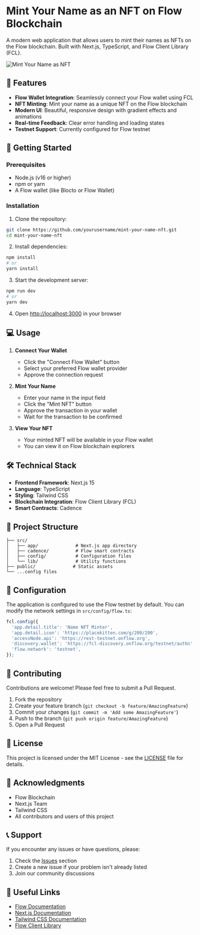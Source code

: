 # Mint Your Name as an NFT on Flow Blockchain

A modern web application that allows users to mint their names as NFTs on the Flow blockchain. Built with Next.js, TypeScript, and Flow Client Library (FCL).

![Mint Your Name as NFT](https://placekitten.com/g/200/200)

## 🌟 Features

- **Flow Wallet Integration**: Seamlessly connect your Flow wallet using FCL
- **NFT Minting**: Mint your name as a unique NFT on the Flow blockchain
- **Modern UI**: Beautiful, responsive design with gradient effects and animations
- **Real-time Feedback**: Clear error handling and loading states
- **Testnet Support**: Currently configured for Flow testnet

## 🚀 Getting Started

### Prerequisites

- Node.js (v16 or higher)
- npm or yarn
- A Flow wallet (like Blocto or Flow Wallet)

### Installation

1. Clone the repository:
```bash
git clone https://github.com/yourusername/mint-your-name-nft.git
cd mint-your-name-nft
```

2. Install dependencies:
```bash
npm install
# or
yarn install
```

3. Start the development server:
```bash
npm run dev
# or
yarn dev
```

4. Open [http://localhost:3000](http://localhost:3000) in your browser

## 💻 Usage

1. **Connect Your Wallet**
   - Click the "Connect Flow Wallet" button
   - Select your preferred Flow wallet provider
   - Approve the connection request

2. **Mint Your Name**
   - Enter your name in the input field
   - Click the "Mint NFT" button
   - Approve the transaction in your wallet
   - Wait for the transaction to be confirmed

3. **View Your NFT**
   - Your minted NFT will be available in your Flow wallet
   - You can view it on Flow blockchain explorers

## 🛠️ Technical Stack

- **Frontend Framework**: Next.js 15
- **Language**: TypeScript
- **Styling**: Tailwind CSS
- **Blockchain Integration**: Flow Client Library (FCL)
- **Smart Contracts**: Cadence

## 📁 Project Structure

```
├── src/
│   ├── app/              # Next.js app directory
│   ├── cadence/          # Flow smart contracts
│   ├── config/           # Configuration files
│   └── lib/              # Utility functions
├── public/              # Static assets
└── ...config files
```

## 🔧 Configuration

The application is configured to use the Flow testnet by default. You can modify the network settings in `src/config/flow.ts`:

```typescript
fcl.config({
  'app.detail.title': 'Name NFT Minter',
  'app.detail.icon': 'https://placekitten.com/g/200/200',
  'accessNode.api': 'https://rest-testnet.onflow.org',
  'discovery.wallet': 'https://fcl-discovery.onflow.org/testnet/authn',
  'flow.network': 'testnet',
});
```

## 🤝 Contributing

Contributions are welcome! Please feel free to submit a Pull Request.

1. Fork the repository
2. Create your feature branch (`git checkout -b feature/AmazingFeature`)
3. Commit your changes (`git commit -m 'Add some AmazingFeature'`)
4. Push to the branch (`git push origin feature/AmazingFeature`)
5. Open a Pull Request

## 📝 License

This project is licensed under the MIT License - see the [LICENSE](LICENSE) file for details.

## 🙏 Acknowledgments

- Flow Blockchain
- Next.js Team
- Tailwind CSS
- All contributors and users of this project

## 📞 Support

If you encounter any issues or have questions, please:
1. Check the [Issues](https://github.com/yourusername/mint-your-name-nft/issues) section
2. Create a new issue if your problem isn't already listed
3. Join our community discussions

## 🔗 Useful Links

- [Flow Documentation](https://docs.onflow.org/)
- [Next.js Documentation](https://nextjs.org/docs)
- [Tailwind CSS Documentation](https://tailwindcss.com/docs)
- [Flow Client Library](https://github.com/onflow/fcl-js)
